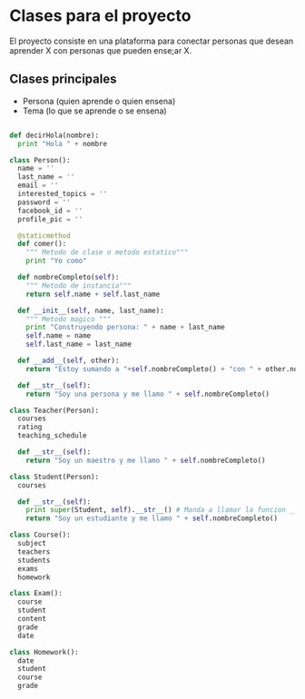 # Clases para el proyecto

El proyecto consiste en una plataforma para conectar personas que desean aprender X con personas que pueden ense;ar X.

## Clases principales
- Persona (quien aprende o quien ensena)
- Tema (lo que se aprende o se ensena)

```py

def decirHola(nombre):
  print "Hola " + nombre

class Person():
  name = ''
  last_name = ''
  email = ''
  interested_topics = ''
  password = ''
  facebook_id = ''
  profile_pic = ''

  @staticmethod
  def comer():
    """ Metodo de clase o metodo estatico"""
    print "Yo como"

  def nombreCompleto(self):
    """ Metodo de instancia"""
    return self.name + self.last_name

  def __init__(self, name, last_name):
    """ Metodo magico """
    print "Construyendo persona: " + name + last_name
    self.name = name
    self.last_name = last_name

  def __add__(self, other):
    return "Estoy sumando a "+self.nombreCompleto() + "con " + other.nombreCompleto()

  def __str__(self):
    return "Soy una persona y me llamo " + self.nombreCompleto()

class Teacher(Person):
  courses
  rating
  teaching_schedule

  def __str__(self):
    return "Soy un maestro y me llamo " + self.nombreCompleto()

class Student(Person):
  courses

  def __str__(self):
    print super(Student, self).__str__() # Manda a llamar la funcion __str__ de Person
    return "Soy un estudiante y me llamo " + self.nombreCompleto()

class Course():
  subject
  teachers
  students
  exams
  homework

class Exam():
  course
  student
  content
  grade
  date

class Homework():
  date
  student
  course
  grade
```









































